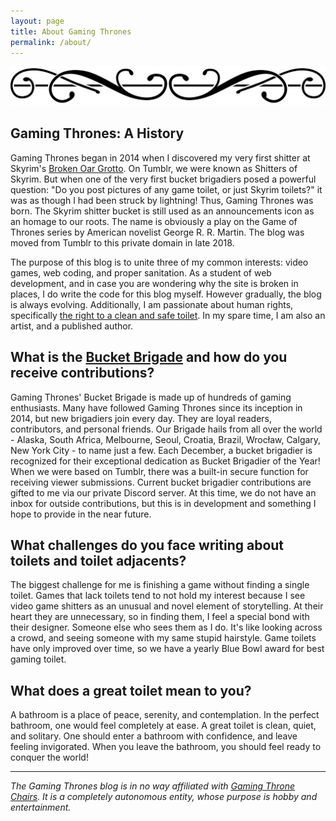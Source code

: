 ```yaml
---
layout: page
title: About Gaming Thrones
permalink: /about/
---
```

![Gaming Thrones](/img/flourish.png)

## Gaming Thrones: A History

Gaming Thrones began in 2014 when I discovered my very first shitter at Skyrim's [Broken Oar Grotto](https://gaming-thrones.com/2018/12/17/Broken-Oar-Grotto.html). On Tumblr, we were known as Shitters of Skyrim. But when one of the very first bucket brigadiers posed a powerful question: "Do you post pictures of any game toilet, or just Skyrim toilets?" it was as though I had been struck by lightning! Thus, Gaming Thrones was born. The Skyrim shitter bucket is still used as an announcements icon as an homage to our roots. The name is obviously a play on the Game of Thrones series by American novelist George R. R. Martin. The blog was moved from Tumblr to this private domain in late 2018.

The purpose of this blog is to unite three of my common interests: video games, web coding, and proper sanitation. As a student of web development, and in case you are wondering why the site is broken in places, I do write the code for this blog myself. However gradually, the blog is always evolving. Additionally, I am passionate about human rights, specifically [the right to a clean and safe toilet](https://gaming-thrones.com/charities/). In my spare time, I am also an artist, and a published author. 

## What is the [Bucket Brigade](https://gaming-thrones.com/tags/bucket-brigade/) and how do you receive contributions?

Gaming Thrones' Bucket Brigade is made up of hundreds of gaming enthusiasts. Many have followed Gaming Thrones since its inception in 2014, but new brigadiers join every day. They are loyal readers, contributors, and personal friends. Our Brigade hails from all over the world - Alaska, South Africa, Melbourne, Seoul, Croatia, Brazil, Wrocław, Calgary, New York City - to name just a few. Each December, a bucket brigadier is recognized for their exceptional dedication as Bucket Brigadier of the Year! When we were based on Tumblr, there was a built-in secure function for receiving viewer submissions. Current bucket brigadier contributions are gifted to me via our private Discord server. At this time, we do not have an inbox for outside contributions, but this is in development and something I hope to provide in the near future. 

## What challenges do you face writing about toilets and toilet adjacents?

The biggest challenge for me is finishing a game without finding a single toilet. Games that lack toilets tend to not hold my interest because I see video game shitters as an unusual and novel element of storytelling. At their heart they are unnecessary, so in finding them, I feel a special bond with their designer. Someone else who sees them as I do. It's like looking across a crowd, and seeing someone with my same stupid hairstyle. Game toilets have only improved over time, so we have a yearly Blue Bowl award for best gaming toilet. 

## What does a great toilet mean to you?

A bathroom is a place of peace, serenity, and contemplation. In the perfect bathroom, one would feel completely at ease. A great toilet is clean, quiet, and solitary. One should enter a bathroom with confidence, and leave feeling invigorated. When you leave the bathroom, you should feel ready to conquer the world!

***

*The Gaming Thrones blog is in no way affiliated with [Gaming Throne Chairs](https://gamingthrone.com/). It is a completely autonomous entity, whose purpose is hobby and entertainment.*

